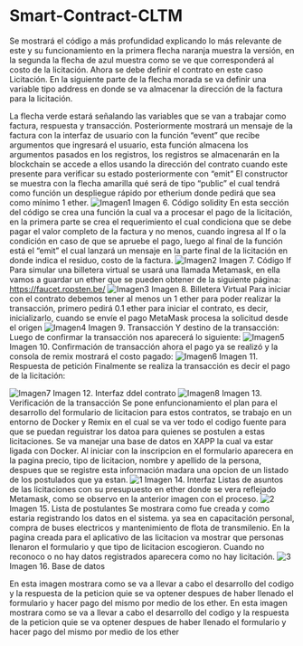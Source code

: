 # Smart-Contract-CLTM
Se mostrará el código a más profundidad explicando lo más relevante de este y su funcionamiento en la primera flecha naranja muestra la versión, en la segunda la flecha de azul muestra como se ve que corresponderá al costo de la licitación. Ahora se debe definir el contrato en este caso Licitación. En la siguiente parte de la flecha morada se va definir una variable tipo address en donde se va almacenar la dirección de la factura para la licitación. 
 
La flecha verde estará señalando las variables que se van a trabajar como factura, respuesta y transacción. Posteriormente mostrará un mensaje de la factura con la interfaz de usuario con la función “event” que recibe argumentos que ingresará el usuario, esta función almacena los argumentos pasados en los registros, los registros se almacenarán en la blockchain se accede a ellos usando la dirección del contrato cuando este presente para verificar su estado posteriormente con “emit” El constructor se muestra con la flecha amarilla qué será de tipo “public” el cual tendrá como función un despliegue rápido por etherium donde pedirá que sea como mínimo 1 ether. 
![Imagen1](https://user-images.githubusercontent.com/57902001/116337840-62da1f00-a7a0-11eb-8506-d1e9319c6350.png)
Imagen 6. Código solidity
En esta sección del código se crea una función la cual va a procesar el pago de la licitación, en la primera parte se crea el requerimiento el cual condiciona que se debe pagar el valor completo de la factura y no menos, cuando ingresa al If o la condición en caso de que se apruebe el pago, luego al final de la función está el “emit” el cual lanzará un mensaje en la parte final de la licitación en donde indica el residuo, costo de la factura.
![Imagen2](https://user-images.githubusercontent.com/57902001/116337881-74bbc200-a7a0-11eb-80ca-fd0061548ef8.png)
Imagen 7. Código If 
Para simular una billetera virtual se usará una llamada Metamask, en ella vamos a guardar un ether que se pueden obtener de la siguiente página: https://faucet.ropsten.be/
![Imagen3](https://user-images.githubusercontent.com/57902001/116337917-8604ce80-a7a0-11eb-9d7c-26ddcccef3fe.png)
Imagen 8. Billetera Virtual
Para iniciar con el contrato debemos tener al menos un 1 ether para poder realizar la transacción, primero pedirá 0.1 ether para iniciar el contrato, es decir, inicializarlo, cuando se envíe el pago MetaMask procesa la solicitud desde el origen 
![Imagen4](https://user-images.githubusercontent.com/57902001/116337989-a6cd2400-a7a0-11eb-9bc0-c46747ecdb68.png)
Imagen 9. Transacción 
Y destino de la transacción:
Luego de confirmar la transacción nos aparecerá lo siguiente:
![Imagen5](https://user-images.githubusercontent.com/57902001/116338015-b5b3d680-a7a0-11eb-90d6-e7505ebbdbcf.png)
Imagen 10. Confirmación de transacción 
ahora el pago ya se realizó y la consola de remix mostrará el costo pagado:
![Imagen6](https://user-images.githubusercontent.com/57902001/116338044-bfd5d500-a7a0-11eb-983e-4b0f7a140d85.png)
Imagen 11. Respuesta de petición 
Finalmente se realiza la transacción es decir el pago de la licitación:
 
![Imagen7](https://user-images.githubusercontent.com/57902001/116338099-d3813b80-a7a0-11eb-9707-ef2ccbc153fa.png)
Imagen 12. Interfaz ddel contrato
![Imagen8](https://user-images.githubusercontent.com/57902001/116338132-e136c100-a7a0-11eb-871b-23ae0165b7d9.png)
Imagen 13. Verificación de la transacción 
Se pone enfuncionamiento el plan para el desarrollo del formulario de licitacion para estos contratos, se trabajo en un entorno de Docker y Remix en el cual se va ver todo el codigo fuente para que se puedan reguistrar los datoa para quienes se postulen a estas licitaciones. Se va manejar una base de datos en XAPP la cual va estar ligada con Docker. 
Al iniciar con la inscripcion en el formulario aparecera en la pagina precio, tipo de licitacion, nombre y apellido de la persona, despues que se registre esta información madara una opcion de un listado de los postulados que ya estan. 
![1](https://user-images.githubusercontent.com/80433518/119715028-2a724300-be29-11eb-8032-900960e15570.jpg)
Imagen 14. Interfaz
Listas de asuntos de las licitaciones con su presupuesto en ether donde se vera reflejado Metamask, como se observo en la anterior imagen con el proceso. 
![2](https://user-images.githubusercontent.com/80433518/119715559-bf753c00-be29-11eb-989e-20839b998007.jpg)
Imagen 15. Lista de postulantes
Se mostrara como fue creada y como estaria registrando los datos en el sistema. ya sea en capacitación personal, compra de buses electricos y mantenimiento de flota de transmilenio. En la pagina creada para el aplicativo de las licitacion va mostrar que personas llenaron el formulario y que tipo de licitacion escogieron. Cuando no reconoco o no hay datos registrados aparecera como no hay licitación. 
![3](https://user-images.githubusercontent.com/80433518/119716515-d0727d00-be2a-11eb-9f28-e8dbecd4cf3a.jpg)
Imagen 16. Base de datos


En esta imagen mostrara como se va a llevar a cabo el desarrollo del codigo y la respuesta de la peticion quie se va optener despues de haber llenado el formulario y hacer pago del mismo por medio de los ether. 
En esta imagen mostrara como se va a llevar a cabo el desarrollo del codigo y la respuesta de la peticion quie se va optener despues de haber llenado el formulario y hacer pago del mismo por medio de los ether
